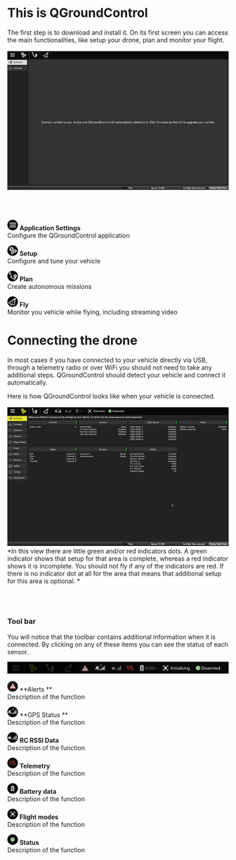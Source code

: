 # This is QGroundControl
The first step is to download and install it. On its first screen you can access the main functionalities, like setup your drone, plan and monitor your flight.
<br>
<br>
![](images/quickstart/01_quickstart.jpg)
<br>
<br>
<br>
<br>

![](images/quickstart/01_ic_quickstart_settings.png) **Application Settings**
<br>Configure the QGroundControl application

![](images/quickstart/01_ic_quickstart_setup.png) **Setup**
<br>Configure and tune your vehicle

![](images/quickstart/01_ic_quickstart_autonomous.png) **Plan**
<br>Create autonomous missions

![](images/quickstart/01_ic_quickstart_monitoring.png) **Fly**
<br>Monitor you vehicle while flying, including streaming video

# Connecting the drone
In most cases if you have connected to your vehicle directly via USB, through a telemetry radio or over WiFi you should not need to take any additional steps. QGroundControl should detect your vehicle and connect it automatically.

Here is how QGroundControl looks like when your vehicle is connected.
<br>
<br>
![](images/quickstart/02_connecting_the_drone_screen.jpg)
*In this view there are little green and/or red indicators dots. A green indicator shows that setup for that area is complete, whereas a red indicator shows it is incomplete. You should not fly if any of the indicators are red. If there is no indicator dot at all for the area that means that additional setup for this area is optional. *
<br>
<br>
<br>
<br>
### Tool bar
You will notice that the toolbar contains additional information when it is connected. By clicking on any of these items you can see the status of each sensor. 

![](images/quickstart/02_connecting_the_drone_menu.jpg)

![](images/quickstart/02_ic_connecting_the_drone_screen_alerts.png) **Alerts **
<br>Description of the function

![](images/quickstart/02_ic_connecting_the_drone_screen_gps.png) **GPS Status **
<br>Description of the function

![](images/quickstart/02_ic_connecting_the_drone_screen_rc.png) **RC RSSI Data** 
<br>Description of the function

![](images/quickstart/02_ic_connecting_the_drone_screen_telemetry.png) **Telemetry**
<br>Description of the function

![](images/quickstart/02_ic_connecting_the_drone_screen_battery.png) **Battery data**
<br>Description of the function

![](images/quickstart/02_ic_connecting_the_drone_screen_flight-modes.png) **Flight modes**
<br>Description of the function

![](images/quickstart/02_ic_connecting_the_drone_screen_status.png) **Status**
<br>Description of the function
